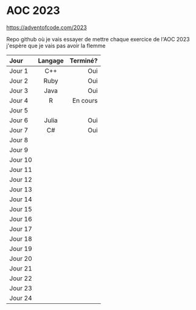 # AOC 2023

https://adventofcode.com/2023

Repo github où je vais essayer de mettre chaque exercice de l'AOC 2023 j'espère que je vais pas avoir la flemme

| Jour    | Langage | Terminé? |
| :------ | :-----: | -------: |
| Jour 1  |   C++   |      Oui |
| Jour 2  |  Ruby   |      Oui |
| Jour 3  |  Java   |      Oui |
| Jour 4  |    R    | En cours |
| Jour 5  |         |          |
| Jour 6  |  Julia  |      Oui |
| Jour 7  |   C#    |      Oui |
| Jour 8  |         |          |
| Jour 9  |         |          |
| Jour 10 |         |          |
| Jour 11 |         |          |
| Jour 12 |         |          |
| Jour 13 |         |          |
| Jour 14 |         |          |
| Jour 15 |         |          |
| Jour 16 |         |          |
| Jour 17 |         |          |
| Jour 18 |         |          |
| Jour 19 |         |          |
| Jour 20 |         |          |
| Jour 21 |         |          |
| Jour 22 |         |          |
| Jour 23 |         |          |
| Jour 24 |         |          |
